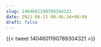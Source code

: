 ```yaml
---
slug: 1404601190789304321
date: 2021-06-15 00:46:34+00:00
draft: false
---
```


{{< tweet 1404601190789304321 >}}
